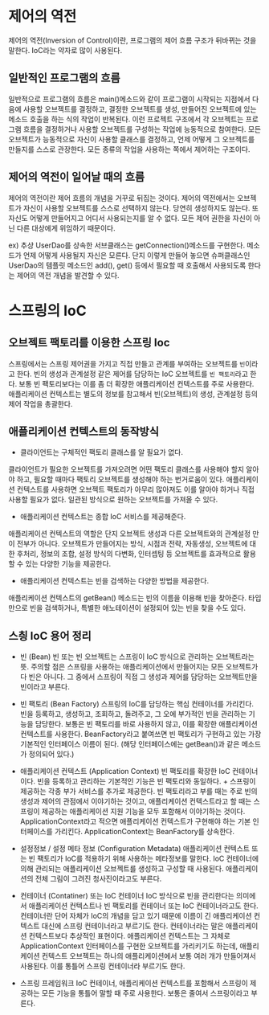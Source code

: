 # 제어의 역전

제어의 역전(Inversion of Control)이란, 프로그램의 제어 흐름 구조가 뒤바뀌는 것을 말한다.
IoC라는 약자로 많이 사용된다.

## 일반적인 프로그램의 흐름
일반적으로 프로그램의 흐름은 main()메소드와 같이 프로그램이 시작되는 지점에서 다음에 사용할 오브젝트를 결정하고, 결정한 오브젝트를 생성, 만들어진 오브젝트에 있는 메소드 호출을 하는 식의 작업이 반복된다.
이런 프로젝트 구조에서 각 오브젝트는 프로그램 흐름을 결정하거나 사용할 오브젝트를 구성하는 작업에 능동적으로 참여한다.
모든 오브젝트가 능동적으로 자신이 사용할 클래스를 결정하고, 언제 어떻게 그 오브젝트를 만들지를 스스로 관장한다.
모든 종류의 작업을 사용하는 쪽에서 제어하는 구조이다.

## 제어의 역전이 일어날 때의 흐름
제어의 역전이란 제어 흐름의 개념을 거꾸로 뒤집는 것이다.
제어의 역전에서는 오브젝트가 자신이 사용할 오브젝트를 스스로 선택하지 않는다.
당연히 생성하지도 않는다.
또 자신도 어떻게 만들어지고 어디서 사용되는지를 알 수 없다.
모든 제어 권한을 자신이 아닌 다른 대상에게 위임하기 때문이다.

ex) 추상 UserDao를 상속한 서브클래스는 getConnection()메소드를 구현한다.
메소드가 언제 어떻게 사용될지 자신은 모른다. 
단지 이렇게 만들어 놓으면 슈퍼클래스인 UserDao의 템플릿 메소드인 add(), get() 등에서 필요할 때 호출해서 사용되도록 한다는 제어의 역전 개념을 발견할 수 있다.

# 스프링의 IoC
 
 ## 오브젝트 팩토리를 이용한 스프링 Ioc
 스프링에서는 스프링 제어권을 가지고 직접 만들고 관계를 부여하는 오브젝트를 `빈`이라고 한다.
 빈의 생성과 관계설정 같은 제어를 담당하는 IoC 오브젝트를 `빈 팩토리`라고 한다.
 보통 빈 팩토리보다는 이를 좀 더 확장한 애플리케이션 컨텍스트를 주로 사용한다.
 애플리케이션 컨텍스트는 별도의 정보를 참고해서 빈(오브젝트)의 생성, 관계설정 등의 제어 작업을 총괄한다.

 ## 애플리케이션 컨텍스트의 동작방식
 * 클라이언트는 구체적인 팩토리 클래스를 알 필요가 없다.

클라이언트가 필요한 오브젝트를 가져오려면 어떤 팩토리 클래스를 사용해야 할지 알아야 하고, 필요할 때마다 팩토리 오브젝트를 생성해야 하는 번거로움이 있다.
애플리케이션 컨텍스트를 사용하면 오브젝트 팩토리가 아무리 많아져도 이를 알아야 하거나 직접 사용할 필요가 없다.
일관된 방식으로 원하는 오브젝트를 가져올 수 있다.

* 애플리케이션 컨텍스트는 종합 IoC 서비스를 제공해준다.

애플리케이션 컨텍스트의 역할은 단지 오브젝트 생성과 다른 오브젝트와의 관계설정 만이 전부가 아니다.
오브젝트가 만들어지는 방식, 시점과 전략, 자동생성, 오브젝트에 대한 후처리, 정보의 조합, 설정 방식의 다변화, 인터셉팅 등 오브젝트를 효과적으로 활용할 수 있는 다양한 기능을 제공한다.

* 애플리케이션 컨텍스트는 빈을 검색하는 다양한 방법을 제공한다.

애플리케이션 컨텍스트의 getBean() 메소드는 빈의 이름을 이용해 빈을 찾아준다.
타입만으로 빈을 검색하거나, 특별한 애노테이션이 설정되어 있는 빈을 찾을 수도 있다.

## 스칑 IoC 용어 정리
* 빈 (Bean)
빈 또는 빈 오브젝트는 스프링이 IoC 방식으로 관리하는 오브젝트라는 뜻.
주의할 점은 스프링을 사용하는 애플리케이션에서 만들어지는 모든 오브젝트가 다 빈은 아니다.
그 중에서 스프링이 직접 그 생성과 제어를 담당하는 오브젝트만을 빈이라고 부른다.

* 빈 팩토리 (Bean Factory)
스프링의 IoC를 담당하는 핵심 컨테이너를 가리킨다.
빈을 등록하고, 생성하고, 조회하고, 돌려주고, 그 오에 부가적인 빈을 관리하는 기능을 담당한다.
보통은 빈 팩토리를 바로 사용하지 않고, 이를 확장한 애플리케이션 컨텍스트를 사용한다.
BeanFactory라고 붙여쓰면 빈 팩토리가 구현하고 있는 가장 기본적인 인터페이스 이름이 된다.
(해당 인터페이스에는 getBean()과 같은 메소드가 정의되어 있다.)

* 애플리케이션 컨텍스트 (Application Context)
빈 팩토리를 확장한 IoC 컨테이너이다.
빈을 등록하고 관리하는 기본적인 기능은 빈 팩토리와 동일하다. + 스프링이 제공하는 각종 부가 서비스를 추가로 제공한다.
빈 팩토리라고 부를 때는 주로 빈의 생성과 제어의 관점에서 이야기하는 것이고, 애플리케이션 컨텍스트라고 할 때는 스프링이 제공하는 애플리케이션 지원 기능을 모두 포함해서 이야기하는 것이다.
ApplicationContext라고 적으면 애플리케이션 컨텍스트가 구현해야 하는 기본 인터페이스를 가리킨다.
ApplicationContext는 BeanFactory를 상속한다.


* 설정정보 / 설정 메타 정보 (Configuration Metadata)
애플리케이션 컨텍스트 또는 빈 팩토리가 IoC를 적용하기 위해 사용하는 메타정보를 말한다.
IoC 컨테이너에 의해 관리되는 애플리케이션 오브젝트를 생성하고 구성할 때 사용된다.
애플리케이션의 전체 그림이 그려진 청사진이라고도 부른다.

* 컨테이너 (Contatiner) 또는 IoC 컨테이너
IoC 방식으로 빈을 관리한다는 의미에서 애플리케이션 컨텍스트나 빈 팩토리를 컨테이너 또는 IoC 컨테이너라고도 한다.
컨테이너란 단어 자체가 IoC의 개념을 담고 있기 때문에 이름이 긴 애플리케이션 컨텍스트 대신에 스프링 컨테이너라고 부르기도 한다.
컨테이너라는 말은 애플리케이션 컨텍스트보다 추상적인 표현이다.
애플리케이션 컨텍스트는 그 자체로 ApplicationContext 인터페이스를 구현한 오브젝트를 가리키기도 하는데, 애플리케이션 컨텍스트 오브젝트는 하나의 애플리케이션에서 보통 여러 개가 만들어져서 사용된다. 이를 통틀어 스프링 컨테이너라 부르기도 한다.

* 스프링 프레임워크
IoC 컨테이너, 애플리케이션 컨텍스트를 포함해서 스프링이 제공하는 모든 기능을 통틀어 말할 때 주로 사용한다.
보통은 줄여서 스프링이라고 부른다.
